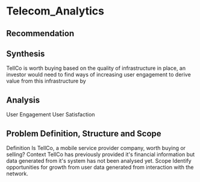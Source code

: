 # Telecom_Analytics
## Recommendation
## Synthesis
TellCo is worth buying based on the quality of infrastructure in place, an investor would need to find ways of increasing user engagement to derive value from this infrastructure by
## Analysis
User Engagement
User Satisfaction
## Problem Definition, Structure and Scope
Definition
Is TellCo, a mobile service provider company, worth buying or selling?
Context
TellCo has previously provided it's financial information but data generated from it's system has not been analysed yet.
Scope
Identify opportunities for growth from user data generated from interaction with the network.


